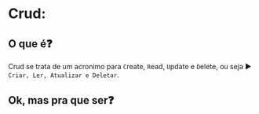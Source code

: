 # Crud:

## O que é❓
Crud se trata de um acronimo para `C`reate, `R`ead, `U`pdate e `D`elete, ou seja ▶️ `Criar, Ler, Atualizar e Deletar`.

 ## Ok, mas pra que ser❓
 
